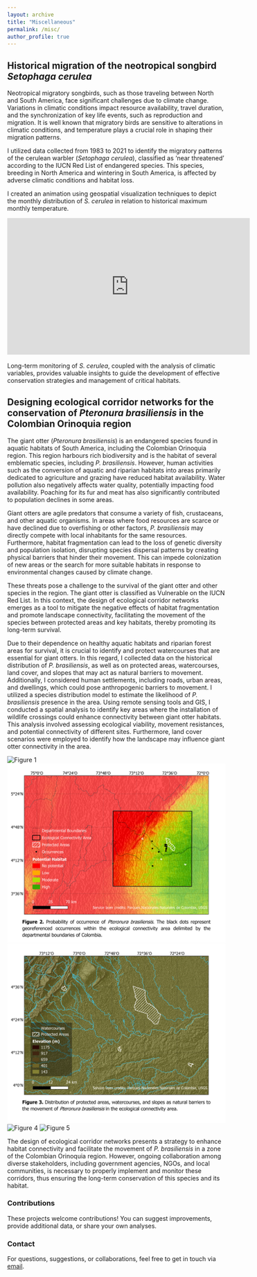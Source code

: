 ```yaml
---
layout: archive
title: "Miscellaneous"
permalink: /misc/
author_profile: true
---
```


## Historical migration of the neotropical songbird *Setophaga cerulea*

Neotropical migratory songbirds, such as those traveling between North and South America, face significant challenges due to climate change. Variations in climatic conditions impact resource availability, travel duration, and the synchronization of key life events, such as reproduction and migration. It is well known that migratory birds are sensitive to alterations in climatic conditions, and temperature plays a crucial role in shaping their migration patterns.

I utilized data collected from 1983 to 2021 to identify the migratory patterns of the cerulean warbler (*Setophaga cerulea*), classified as ‘near threatened’ according to the IUCN Red List of endangered species. This species, breeding in North America and wintering in South America, is affected by adverse climatic conditions and habitat loss.

I created an animation using geospatial visualization techniques to depict the monthly distribution of *S. cerulea* in relation to historical maximum monthly temperature.

<iframe width="560" height="315" src="https://www.youtube.com/embed/XGv6KavNK8E?si=8jyf-jnhxU9qPlTn&rel=0" title="YouTube video player" frameborder="0" allow="accelerometer; autoplay; clipboard-write; encrypted-media; gyroscope; picture-in-picture; web-share" allowfullscreen></iframe>

Long-term monitoring of *S. cerulea*, coupled with the analysis of climatic variables, provides valuable insights to guide the development of effective conservation strategies and management of critical habitats.

## Designing ecological corridor networks for the conservation of *Pteronura brasiliensis* in the Colombian Orinoquia region

The giant otter (*Pteronura brasiliensis*) is an endangered species found in aquatic habitats of South America, including the Colombian Orinoquia region. This region harbours rich biodiversity and is the habitat of several emblematic species, including *P. brasiliensis*. However, human activities such as the conversion of aquatic and riparian habitats into areas primarily dedicated to agriculture and grazing have reduced habitat availability. Water pollution also negatively affects water quality, potentially impacting food availability. Poaching for its fur and meat has also significantly contributed to population declines in some areas.

Giant otters are agile predators that consume a variety of fish, crustaceans, and other aquatic organisms. In areas where food resources are scarce or have declined due to overfishing or other factors, *P. brasiliensis* may directly compete with local inhabitants for the same resources. Furthermore, habitat fragmentation can lead to the loss of genetic diversity and population isolation, disrupting species dispersal patterns by creating physical barriers that hinder their movement. This can impede colonization of new areas or the search for more suitable habitats in response to environmental changes caused by climate change.

These threats pose a challenge to the survival of the giant otter and other species in the region. The giant otter is classified as Vulnerable on the IUCN Red List. In this context, the design of ecological corridor networks emerges as a tool to mitigate the negative effects of habitat fragmentation and promote landscape connectivity, facilitating the movement of the species between protected areas and key habitats, thereby promoting its long-term survival.

Due to their dependence on healthy aquatic habitats and riparian forest areas for survival, it is crucial to identify and protect watercourses that are essential for giant otters. In this regard, I collected data on the historical distribution of *P. brasiliensis*, as well as on protected areas, watercourses, land cover, and slopes that may act as natural barriers to movement. Additionally, I considered human settlements, including roads, urban areas, and dwellings, which could pose anthropogenic barriers to movement. I utilized a species distribution model to estimate the likelihood of *P. brasiliensis* presence in the area. Using remote sensing tools and GIS, I conducted a spatial analysis to identify key areas where the installation of wildlife crossings could enhance connectivity between giant otter habitats. This analysis involved assessing ecological viability, movement resistances, and potential connectivity of different sites. Furthermore, land cover scenarios were employed to identify how the landscape may influence giant otter connectivity in the area.

![Figure 1](/images/figura1PNG.png) ![Figure 2](/images/figura2PNG.png) ![Figure 3](/images/figura3PNG.png) ![Figure 4](/images/figura4PNG.png) ![Figure 5](/images/figura5PNG.png)

The design of ecological corridor networks presents a strategy to enhance habitat connectivity and facilitate the movement of *P. brasiliensis* in a zone of the Colombian Orinoquia region. However, ongoing collaboration among diverse stakeholders, including government agencies, NGOs, and local communities, is necessary to properly implement and monitor these corridors, thus ensuring the long-term conservation of this species and its habitat.

### Contributions

These projects welcome contributions! You can suggest improvements, provide additional data, or share your own analyses.

### Contact

For questions, suggestions, or collaborations, feel free to get in touch via [email](mailto:dccastiblanco@unbosque.edu.co).
